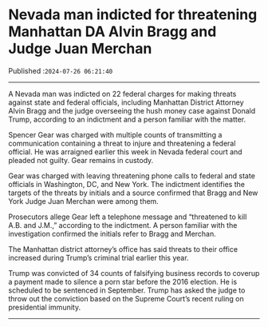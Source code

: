 # Nevada man indicted for threatening Manhattan DA Alvin Bragg and Judge Juan Merchan

Published :`2024-07-26 06:21:40`

---

A Nevada man was indicted on 22 federal charges for making threats against state and federal officials, including Manhattan District Attorney Alvin Bragg and the judge overseeing the hush money case against Donald Trump, according to an indictment and a person familiar with the matter.

Spencer Gear was charged with multiple counts of transmitting a communication containing a threat to injure and threatening a federal official. He was arraigned earlier this week in Nevada federal court and pleaded not guilty. Gear remains in custody.

Gear was charged with leaving threatening phone calls to federal and state officials in Washington, DC, and New York. The indictment identifies the targets of the threats by initials and a source confirmed that Bragg and New York Judge Juan Merchan were among them.

Prosecutors allege Gear left a telephone message and “threatened to kill A.B. and J.M.,” according to the indictment. A person familiar with the investigation confirmed the initials refer to Bragg and Merchan.

The Manhattan district attorney’s office has said threats to their office increased during Trump’s criminal trial earlier this year.

Trump was convicted of 34 counts of falsifying business records to coverup a payment made to silence a porn star before the 2016 election. He is scheduled to be sentenced in September. Trump has asked the judge to throw out the conviction based on the Supreme Court’s recent ruling on presidential immunity.

---

